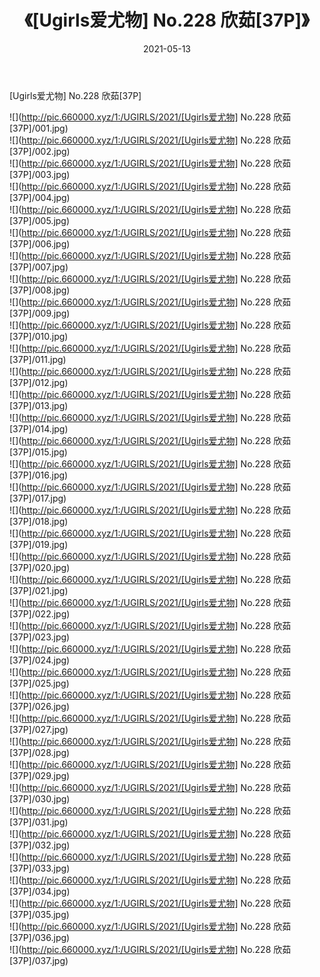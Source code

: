﻿---
layout: post
title:  《[Ugirls爱尤物] No.228 欣茹[37P]》
date:   2021-05-13
img: http://pic.660000.xyz/1:/UGIRLS/2021/[Ugirls爱尤物] No.228 欣茹[37P]/000.jpg
categories: [美女, 清纯, 唯美]
---

[Ugirls爱尤物] No.228 欣茹[37P]

  ![](http://pic.660000.xyz/1:/UGIRLS/2021/[Ugirls爱尤物] No.228 欣茹[37P]/001.jpg) <br> ![](http://pic.660000.xyz/1:/UGIRLS/2021/[Ugirls爱尤物] No.228 欣茹[37P]/002.jpg) <br> ![](http://pic.660000.xyz/1:/UGIRLS/2021/[Ugirls爱尤物] No.228 欣茹[37P]/003.jpg) <br> ![](http://pic.660000.xyz/1:/UGIRLS/2021/[Ugirls爱尤物] No.228 欣茹[37P]/004.jpg) <br> ![](http://pic.660000.xyz/1:/UGIRLS/2021/[Ugirls爱尤物] No.228 欣茹[37P]/005.jpg) <br> ![](http://pic.660000.xyz/1:/UGIRLS/2021/[Ugirls爱尤物] No.228 欣茹[37P]/006.jpg) <br> ![](http://pic.660000.xyz/1:/UGIRLS/2021/[Ugirls爱尤物] No.228 欣茹[37P]/007.jpg) <br> ![](http://pic.660000.xyz/1:/UGIRLS/2021/[Ugirls爱尤物] No.228 欣茹[37P]/008.jpg) <br> ![](http://pic.660000.xyz/1:/UGIRLS/2021/[Ugirls爱尤物] No.228 欣茹[37P]/009.jpg) <br> ![](http://pic.660000.xyz/1:/UGIRLS/2021/[Ugirls爱尤物] No.228 欣茹[37P]/010.jpg) <br> ![](http://pic.660000.xyz/1:/UGIRLS/2021/[Ugirls爱尤物] No.228 欣茹[37P]/011.jpg) <br> ![](http://pic.660000.xyz/1:/UGIRLS/2021/[Ugirls爱尤物] No.228 欣茹[37P]/012.jpg) <br> ![](http://pic.660000.xyz/1:/UGIRLS/2021/[Ugirls爱尤物] No.228 欣茹[37P]/013.jpg) <br> ![](http://pic.660000.xyz/1:/UGIRLS/2021/[Ugirls爱尤物] No.228 欣茹[37P]/014.jpg) <br> ![](http://pic.660000.xyz/1:/UGIRLS/2021/[Ugirls爱尤物] No.228 欣茹[37P]/015.jpg) <br> ![](http://pic.660000.xyz/1:/UGIRLS/2021/[Ugirls爱尤物] No.228 欣茹[37P]/016.jpg) <br> ![](http://pic.660000.xyz/1:/UGIRLS/2021/[Ugirls爱尤物] No.228 欣茹[37P]/017.jpg) <br> ![](http://pic.660000.xyz/1:/UGIRLS/2021/[Ugirls爱尤物] No.228 欣茹[37P]/018.jpg) <br> ![](http://pic.660000.xyz/1:/UGIRLS/2021/[Ugirls爱尤物] No.228 欣茹[37P]/019.jpg) <br> ![](http://pic.660000.xyz/1:/UGIRLS/2021/[Ugirls爱尤物] No.228 欣茹[37P]/020.jpg) <br> ![](http://pic.660000.xyz/1:/UGIRLS/2021/[Ugirls爱尤物] No.228 欣茹[37P]/021.jpg) <br> ![](http://pic.660000.xyz/1:/UGIRLS/2021/[Ugirls爱尤物] No.228 欣茹[37P]/022.jpg) <br> ![](http://pic.660000.xyz/1:/UGIRLS/2021/[Ugirls爱尤物] No.228 欣茹[37P]/023.jpg) <br> ![](http://pic.660000.xyz/1:/UGIRLS/2021/[Ugirls爱尤物] No.228 欣茹[37P]/024.jpg) <br> ![](http://pic.660000.xyz/1:/UGIRLS/2021/[Ugirls爱尤物] No.228 欣茹[37P]/025.jpg) <br> ![](http://pic.660000.xyz/1:/UGIRLS/2021/[Ugirls爱尤物] No.228 欣茹[37P]/026.jpg) <br> ![](http://pic.660000.xyz/1:/UGIRLS/2021/[Ugirls爱尤物] No.228 欣茹[37P]/027.jpg) <br> ![](http://pic.660000.xyz/1:/UGIRLS/2021/[Ugirls爱尤物] No.228 欣茹[37P]/028.jpg) <br> ![](http://pic.660000.xyz/1:/UGIRLS/2021/[Ugirls爱尤物] No.228 欣茹[37P]/029.jpg) <br> ![](http://pic.660000.xyz/1:/UGIRLS/2021/[Ugirls爱尤物] No.228 欣茹[37P]/030.jpg) <br> ![](http://pic.660000.xyz/1:/UGIRLS/2021/[Ugirls爱尤物] No.228 欣茹[37P]/031.jpg) <br> ![](http://pic.660000.xyz/1:/UGIRLS/2021/[Ugirls爱尤物] No.228 欣茹[37P]/032.jpg) <br> ![](http://pic.660000.xyz/1:/UGIRLS/2021/[Ugirls爱尤物] No.228 欣茹[37P]/033.jpg) <br> ![](http://pic.660000.xyz/1:/UGIRLS/2021/[Ugirls爱尤物] No.228 欣茹[37P]/034.jpg) <br> ![](http://pic.660000.xyz/1:/UGIRLS/2021/[Ugirls爱尤物] No.228 欣茹[37P]/035.jpg) <br> ![](http://pic.660000.xyz/1:/UGIRLS/2021/[Ugirls爱尤物] No.228 欣茹[37P]/036.jpg) <br> ![](http://pic.660000.xyz/1:/UGIRLS/2021/[Ugirls爱尤物] No.228 欣茹[37P]/037.jpg) <br>